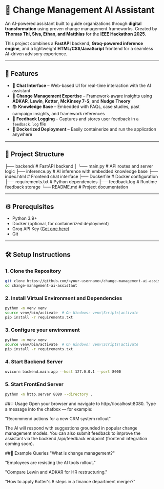 # 💼 Change Management AI Assistant

An AI-powered assistant built to guide organizations through **digital transformation** using proven change management frameworks. Created by **Thomas Thi, Siva, Ethan, and Matthias** for the **IEEE Hackathon 2025**.

This project combines a **FastAPI** backend, **Groq-powered inference engine**, and a lightweight **HTML/CSS/JavaScript** frontend for a seamless AI-driven advisory experience.

---

## 🚀 Features

- 💬 **Chat Interface** – Web-based UI for real-time interaction with the AI assistant  
- 🧠 **Change Management Expertise** – Framework-aware insights using **ADKAR**, **Lewin**, **Kotter**, **McKinsey 7-S**, and **Nudge Theory**  
- 📚 **Knowledge Base** – Embedded with FAQs, case studies, past campaign insights, and framework references  
- 📝 **Feedback Logging** – Captures and stores user feedback in a `feedback.log` file  
- 🐳 **Dockerized Deployment** – Easily containerize and run the application anywhere  

---

## 📁 Project Structure
├── backend/ # FastAPI backend │ └── main.py # API routes and server logic ├── inference.py # AI inference with embedded knowledge base ├── index.html # Frontend chat interface ├── Dockerfile # Docker configuration ├── requirements.txt # Python dependencies ├── feedback.log # Runtime feedback storage └── README.md # Project documentation


---

## ⚙️ Prerequisites

- Python 3.9+
- Docker (optional, for containerized deployment)
- Groq API Key ([Get one here](https://groq.com))
- Git

---

## 🛠️ Setup Instructions

### 1. Clone the Repository

```bash
git clone https://github.com/<your-username>/change-management-ai-assistant.git
cd change-management-ai-assistant
```
### 2. Install Virtual Environment and Dependencies
```bash
python -m venv venv
source venv/bin/activate  # On Windows: venv\Scripts\activate
pip install -r requirements.txt
```
### 3. Configure your environment
```bash
python -m venv venv
source venv/bin/activate  # On Windows: venv\Scripts\activate
pip install -r requirements.txt
```
### 4. Start Backend Server
```bash
uvicorn backend.main:app --host 127.0.0.1 --port 8000

```
### 5. Start FrontEnd Server
```bash
python -m http.server 8080 --directory .

```
##💡 Usage
Open your browser and navigate to http://localhost:8080. Type a message into the chatbox — for example:

"Recommend actions for a new CRM system rollout"

The AI will respond with suggestions grounded in popular change management models. You can also submit feedback to improve the assistant via the backend /api/feedback endpoint (frontend integration coming soon).

##🧪 Example Queries
"What is change management?"

"Employees are resisting the AI tools rollout."

"Compare Lewin and ADKAR for HR restructuring."

"How to apply Kotter's 8 steps in a finance department merger?"
